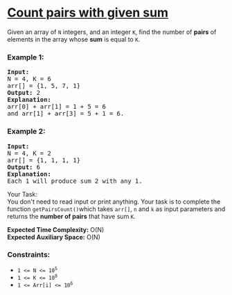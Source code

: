 # [Count pairs with given sum](https://www.geeksforgeeks.org/problems/count-pairs-with-given-sum5022/1)

Given an array of <code>N</code> integers, and an integer <code>K</code>, find the number of <strong>pairs</strong> of elements
in the array whose <strong>sum</strong> is equal to <code>K</code>.


### **Example 1:**
<pre>
<strong>Input:</strong>
N = 4, K = 6
arr[] = {1, 5, 7, 1}
<strong>Output:</strong> 2
<strong>Explanation:</strong> 
arr[0] + arr[1] = 1 + 5 = 6 
and arr[1] + arr[3] = 5 + 1 = 6.
</pre>
### **Example 2:**
<pre>
<strong>Input:</strong>
N = 4, K = 2
arr[] = {1, 1, 1, 1}
<strong>Output:</strong> 6
<strong>Explanation:</strong> 
Each 1 will produce sum 2 with any 1.
</pre>
</strong>Your Task:</strong><br />
You don't need to read input or print anything. Your task is to complete the function <code>getPairsCount()</code>which takes
<code>arr[]</code>, <code>n</code> and <code>k</code> as input parameters and returns the <strong>number of pairs</strong> 
that have sum <code>K</code>.


<strong>Expected Time Complexity:</strong> O(N) <br />
<strong>Expected Auxiliary Space:</strong> O(N)

### **Constraints:**
- <code>1 <= N <= 10<sup>5</sup></code>
- <code>1 <= K <= 10<sup>8</sup></code>
- <code>1 <= Arr[i] <= 10<sup>6</sup></code>
